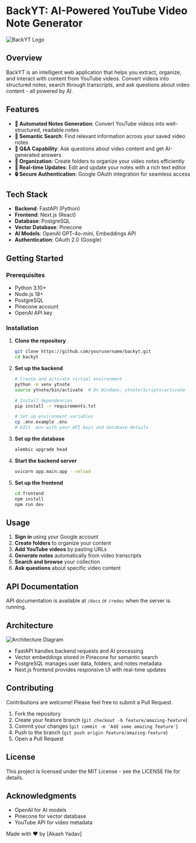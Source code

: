 # BackYT: AI-Powered YouTube Video Note Generator

<img alt="BackYT Logo" src="https://via.placeholder.com/150?text=BackYT">

## Overview

BackYT is an intelligent web application that helps you extract, organize, and interact with content from YouTube videos. Convert videos into structured notes, search through transcripts, and ask questions about video content - all powered by AI.

## Features

- **📝 Automated Notes Generation**: Convert YouTube videos into well-structured, readable notes
- **🔎 Semantic Search**: Find relevant information across your saved video notes
- **💬 Q&A Capability**: Ask questions about video content and get AI-generated answers
- **📂 Organization**: Create folders to organize your video notes efficiently
- **🔄 Real-time Updates**: Edit and update your notes with a rich text editor
- **🔒 Secure Authentication**: Google OAuth integration for seamless access

## Tech Stack

- **Backend**: FastAPI (Python)
- **Frontend**: Next.js (React)
- **Database**: PostgreSQL
- **Vector Database**: Pinecone
- **AI Models**: OpenAI GPT-4o-mini, Embeddings API
- **Authentication**: OAuth 2.0 (Google)

## Getting Started

### Prerequisites

- Python 3.10+
- Node.js 18+
- PostgreSQL
- Pinecone account
- OpenAI API key

### Installation

1. **Clone the repository**

   ```bash
   git clone https://github.com/yourusername/backyt.git
   cd backyt
   ```

2. **Set up the backend**

   ```bash
   # Create and activate virtual environment
   python -m venv ytnote
   source ytnote/bin/activate  # On Windows: ytnote\Scripts\activate

   # Install dependencies
   pip install -r requirements.txt

   # Set up environment variables
   cp .env.example .env
   # Edit .env with your API keys and database details
   ```

3. **Set up the database**

   ```bash
   alembic upgrade head
   ```

4. **Start the backend server**

   ```bash
   uvicorn app.main:app --reload
   ```

5. **Set up the frontend**
   ```bash
   cd frontend
   npm install
   npm run dev
   ```

## Usage

1. **Sign in** using your Google account
2. **Create folders** to organize your content
3. **Add YouTube videos** by pasting URLs
4. **Generate notes** automatically from video transcripts
5. **Search and browse** your collection
6. **Ask questions** about specific video content

## API Documentation

API documentation is available at `/docs` or `/redoc` when the server is running.

## Architecture

<img alt="Architecture Diagram" src="https://via.placeholder.com/800x400?text=Architecture+Diagram">

- FastAPI handles backend requests and AI processing
- Vector embeddings stored in Pinecone for semantic search
- PostgreSQL manages user data, folders, and notes metadata
- Next.js frontend provides responsive UI with real-time updates

## Contributing

Contributions are welcome! Please feel free to submit a Pull Request.

1. Fork the repository
2. Create your feature branch (`git checkout -b feature/amazing-feature`)
3. Commit your changes (`git commit -m 'Add some amazing feature'`)
4. Push to the branch (`git push origin feature/amazing-feature`)
5. Open a Pull Request

## License

This project is licensed under the MIT License - see the LICENSE file for details.

## Acknowledgments

- OpenAI for AI models
- Pinecone for vector database
- YouTube API for video metadata

Made with ❤️ by [Akash Yadav]
